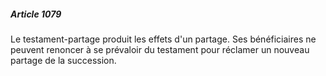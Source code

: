 ##### Article 1079

Le testament-partage produit les effets d'un partage. Ses bénéficiaires ne peuvent renoncer à se prévaloir du testament pour réclamer un nouveau partage de la succession.

